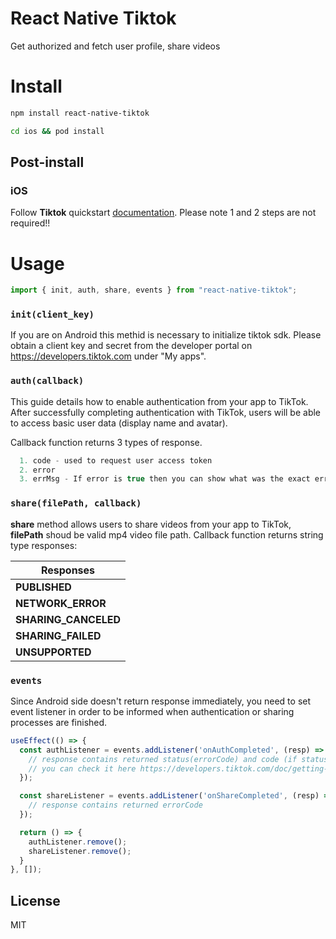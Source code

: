 # React Native Tiktok

Get authorized and fetch user profile, share videos

# Install

```sh
npm install react-native-tiktok

cd ios && pod install
```

## Post-install

### iOS

Follow **Tiktok** quickstart [documentation](https://developers.tiktok.com/doc/getting-started-ios-quickstart-objective-c). Please note 1 and 2 steps are not required!!

# Usage

```js
import { init, auth, share, events } from "react-native-tiktok";

```

### `init(client_key)`
If you are on Android this methid is necessary to initialize tiktok sdk.
Please obtain a client key and secret from the developer portal on https://developers.tiktok.com under "My apps".

### `auth(callback)`
This guide details how to enable authentication from your app to TikTok. After successfully completing authentication with TikTok, users will be able to access basic user data (display name and avatar).

Callback function returns 3 types of response.

```js
  1. code - used to request user access token
  2. error 
  3. errMsg - If error is true then you can show what was the exact error
```

### `share(filePath, callback)`
**share** method allows users to share videos from your app to TikTok,
**filePath** shoud be valid mp4 video file path.
Callback function returns string type responses:

| Responses                                         |
| ------------------------------------------------- |
| **PUBLISHED**                                     |
| **NETWORK_ERROR**                                 |
| **SHARING_CANCELED**                              | 
| **SHARING_FAILED**                                |
| **UNSUPPORTED**                                   |

### `events`
Since Android side doesn't return response immediately, you need to set event listener in order to be informed when authentication or sharing processes are finished.

```js
useEffect(() => {
  const authListener = events.addListener('onAuthCompleted', (resp) => {
    // response contains returned status(errorCode) and code (if status is 0)
    // you can check it here https://developers.tiktok.com/doc/getting-started-android-handling-errors
  });

  const shareListener = events.addListener('onShareCompleted', (resp) => {
    // response contains returned errorCode
  });

  return () => {
    authListener.remove();
    shareListener.remove();
  }
}, []);
```

## License

MIT
